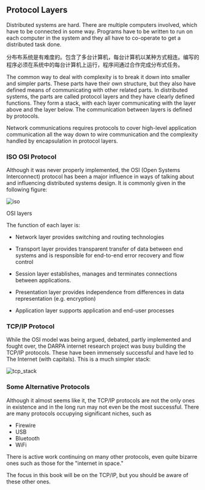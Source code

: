## Protocol Layers

Distributed systems are hard. There are multiple computers involved, which have to be connected in some way. Programs have to be written to run on each computer in the system and they all have to co-operate to get a distributed task done.

分布布系统是有难度的。包含了多台计算机，每台计算机以某种方式相连。编写的程序必须在系统中的每台计算机上运行，程序间通过合作完成分布式任务。

The common way to deal with complexity is to break it down into smaller and simpler parts. These parts have their own structure, but they also have defined means of communicating with other related parts. In distributed systems, the parts are called protocol layers and they have clearly defined functions. They form a stack, with each layer communicating with the layer above and the layer below. The communication between layers is defined by protocols.

Network communications requires protocols to cover high-level application communication all the way down to wire communication and the complexity handled by encapsulation in protocol layers.

### ISO OSI Protocol

Although it was never properly implemented, the OSI (Open Systems Interconnect) protocol has been a major influence in ways of talking about and influencing distributed systems design. It is commonly given in the following figure: 

![iso](../assets/iso.gif)

OSI layers

The function of each layer is:

* Network layer provides switching and routing technologies

* Transport layer provides transparent transfer of data between end systems and is responsible for end-to-end error recovery and flow control

* Session layer establishes, manages and terminates connections between applications.

* Presentation layer provides independence from differences in data representation (e.g. encryption)

* Application layer supports application and end-user processes


### TCP/IP Protocol

While the OSI model was being argued, debated, partly implemented and fought over, the DARPA internet research project was busy building the TCP/IP protocols. These have been immensely successful and have led to The Internet (with capitals). This is a much simpler stack:

![tcp_stack](../assets/tcp_stack.gif)


### Some Alternative Protocols

Although it almost seems like it, the TCP/IP protocols are not the only ones in existence and in the long run may not even be the most successful. There are many protocols occupying significant niches, such as

* Firewire
* USB
* Bluetooth
* WiFi


There is active work continuing on many other protocols, even quite bizarre ones such as those for the "internet in space."

The focus in this book will be on the TCP/IP, but you should be aware of these other ones. 
